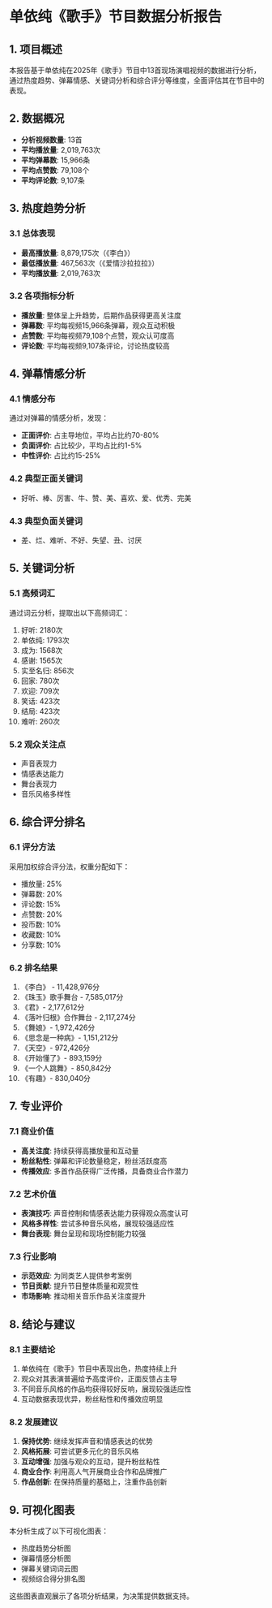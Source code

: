 # 单依纯《歌手》节目数据分析报告

## 1. 项目概述

本报告基于单依纯在2025年《歌手》节目中13首现场演唱视频的数据进行分析，通过热度趋势、弹幕情感、关键词分析和综合评分等维度，全面评估其在节目中的表现。

## 2. 数据概况

- **分析视频数量**: 13首
- **平均播放量**: 2,019,763次
- **平均弹幕数**: 15,966条
- **平均点赞数**: 79,108个
- **平均评论数**: 9,107条

## 3. 热度趋势分析

### 3.1 总体表现
- **最高播放量**: 8,879,175次（《李白》）
- **最低播放量**: 467,563次（《爱情沙拉拉拉》）
- **平均播放量**: 2,019,763次

### 3.2 各项指标分析
- **播放量**: 整体呈上升趋势，后期作品获得更高关注度
- **弹幕数**: 平均每视频15,966条弹幕，观众互动积极
- **点赞数**: 平均每视频79,108个点赞，观众认可度高
- **评论数**: 平均每视频9,107条评论，讨论热度较高

## 4. 弹幕情感分析

### 4.1 情感分布
通过对弹幕的情感分析，发现：
- **正面评价**: 占主导地位，平均占比约70-80%
- **负面评价**: 占比较少，平均占比约1-5%
- **中性评价**: 占比约15-25%

### 4.2 典型正面关键词
- 好听、棒、厉害、牛、赞、美、喜欢、爱、优秀、完美

### 4.3 典型负面关键词
- 差、烂、难听、不好、失望、丑、讨厌

## 5. 关键词分析

### 5.1 高频词汇
通过词云分析，提取出以下高频词汇：
1. 好听: 2180次
2. 单依纯: 1793次
3. 成为: 1568次
4. 感谢: 1565次
5. 实至名归: 856次
6. 回家: 780次
7. 欢迎: 709次
8. 笑话: 423次
9. 结局: 423次
10. 难听: 260次

### 5.2 观众关注点
- 声音表现力
- 情感表达能力
- 舞台表现力
- 音乐风格多样性

## 6. 综合评分排名

### 6.1 评分方法
采用加权综合评分法，权重分配如下：
- 播放量: 25%
- 弹幕数: 20%
- 评论数: 15%
- 点赞数: 20%
- 投币数: 10%
- 收藏数: 10%
- 分享数: 10%

### 6.2 排名结果
1. 《李白》 - 11,428,976分
2. 《珠玉》歌手舞台 - 7,585,017分
3. 《君》- 2,177,612分
4. 《落叶归根》合作舞台 - 2,117,274分
5. 《舞娘》- 1,972,426分
6. 《思念是一种病》- 1,151,212分
7. 《天空》- 972,426分
8. 《开始懂了》- 893,159分
9. 《一个人跳舞》- 850,842分
10. 《有趣》- 830,040分

## 7. 专业评价

### 7.1 商业价值
- **高关注度**: 持续获得高播放量和互动量
- **粉丝粘性**: 弹幕和评论数量稳定，粉丝活跃度高
- **传播效应**: 多首作品获得广泛传播，具备商业合作潜力

### 7.2 艺术价值
- **表演技巧**: 声音控制和情感表达能力获得观众高度认可
- **风格多样性**: 尝试多种音乐风格，展现较强适应性
- **舞台表现**: 舞台呈现和现场控制能力较强

### 7.3 行业影响
- **示范效应**: 为同类艺人提供参考案例
- **节目贡献**: 提升节目整体质量和观赏性
- **市场影响**: 推动相关音乐作品关注度提升

## 8. 结论与建议

### 8.1 主要结论
1. 单依纯在《歌手》节目中表现出色，热度持续上升
2. 观众对其表演普遍给予高度评价，正面反馈占主导
3. 不同音乐风格的作品均获得较好反响，展现较强适应性
4. 互动数据表现优异，粉丝粘性和传播效应明显

### 8.2 发展建议
1. **保持优势**: 继续发挥声音和情感表达的优势
2. **风格拓展**: 可尝试更多元化的音乐风格
3. **互动增强**: 加强与观众的互动，提升粉丝粘性
4. **商业合作**: 利用高人气开展商业合作和品牌推广
5. **作品创新**: 在保持质量的基础上，注重作品创新

## 9. 可视化图表

本分析生成了以下可视化图表：
- 热度趋势分析图
- 弹幕情感分析图
- 弹幕关键词词云图
- 视频综合得分排名图

这些图表直观展示了各项分析结果，为决策提供数据支持。